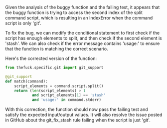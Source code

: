 Given the analysis of the buggy function and the failing test, it appears that the buggy function is trying to access the second index of the split command script, which is resulting in an IndexError when the command script is only 'git'.

To fix the bug, we can modify the conditional statement to first check if the script has enough elements to split, and then check if the second element is 'stash'. We can also check if the error message contains 'usage:' to ensure that the function is matching the correct scenario.

Here's the corrected version of the function:

```python
from thefuck.specific.git import git_support

@git_support
def match(command):
    script_elements = command.script.split()
    return (len(script_elements) > 1 
            and script_elements[1] == 'stash'
            and 'usage:' in command.stderr)
```

With this correction, the function should now pass the failing test and satisfy the expected input/output values. It will also resolve the issue posted in GitHub about the git_fix_stash rule failing when the script is just 'git'.